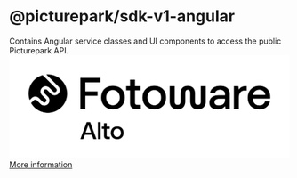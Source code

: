 # @picturepark/sdk-v1-angular
Contains Angular service classes and UI components to access the public Picturepark API.
![logo](https://raw.githubusercontent.com/Picturepark/Picturepark.SDK.TypeScript/master/assets/picturepark-logo.png)
[More information](https://github.com/Picturepark/Picturepark.SDK.TypeScript/blob/master/docs/picturepark-sdk-v1-angular/README.md)